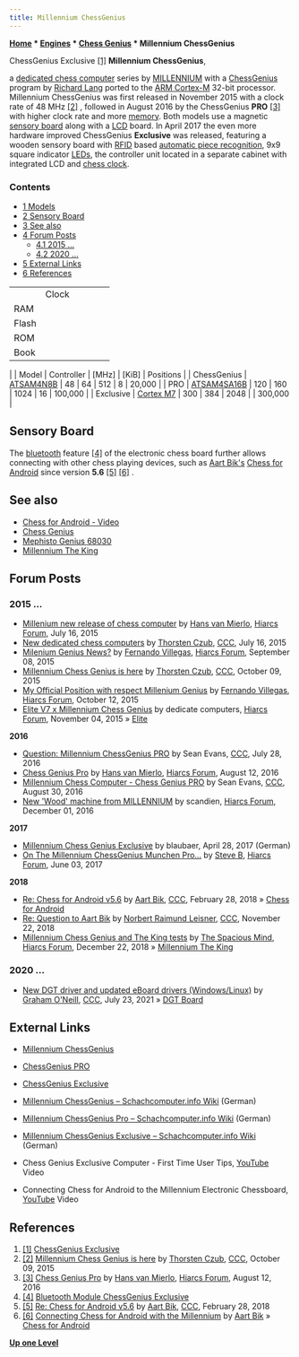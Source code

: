 ```yaml
---
title: Millennium ChessGenius
---
```

**[Home](Home "Home") \* [Engines](Engines "Engines") \* [Chess Genius](Chess_Genius "Chess Genius") \* Millennium ChessGenius**



 [](http://www.millennium2000.de/en/chessgenius-exclusive) ChessGenius Exclusive <a id="cite-note-1" href="#cite-ref-1">[1]</a> 
**Millennium ChessGenius**,  

a [dedicated chess computer](Dedicated_Chess_Computers "Dedicated Chess Computers") series by [MILLENNIUM](Millennium_2000_GmbH "Millennium 2000 GmbH") with a [ChessGenius](Chess_Genius "Chess Genius") program by [Richard Lang](Richard_Lang "Richard Lang") ported to the [ARM Cortex-M](index.php?title=ARM_Cortex-M&action=edit&redlink=1 "ARM Cortex-M (page does not exist)") 32-bit processor. Millennium ChessGenius was first released in November 2015 with a clock rate of 48 MHz <a id="cite-note-2" href="#cite-ref-2">[2]</a> , followed in August 2016 by the ChessGenius **PRO** <a id="cite-note-3" href="#cite-ref-3">[3]</a> with higher clock rate and more [memory](Memory "Memory"). Both models use a magnetic [sensory board](Sensory_Board "Sensory Board") along with a [LCD](https://en.wikipedia.org/wiki/Liquid-crystal_display) board. In April 2017 the even more hardware improved ChessGenius **Exclusive** was released, featuring a wooden sensory board with [RFID](https://en.wikipedia.org/wiki/Radio-frequency_identification) based [automatic piece recognition](Piece_Recognition "Piece Recognition"), 9x9 square indicator [LEDs](https://en.wikipedia.org/wiki/Light-emitting_diode), the controller unit located in a separate cabinet with integrated LCD and [chess clock](https://en.wikipedia.org/wiki/Chess_clock). 



### Contents


* [1 Models](#models)
* [2 Sensory Board](#sensory-board)
* [3 See also](#see-also)
* [4 Forum Posts](#forum-posts)
	+ [4.1 2015 ...](#2015-...)
	+ [4.2 2020 ...](#2020-...)
* [5 External Links](#external-links)
* [6 References](#references)








|  |  |  |  |  |  |
| --- | --- | --- | --- | --- | --- |
|  |  Clock
 |  RAM
 |  Flash
 |  ROM
 |  Book
 |
|  Model
 |  Controller
 |  [MHz]
 |  [KiB]
 |  Positions
 |
|  ChessGenius
 | [ATSAM4N8B](http://www.microchip.com/wwwproducts/en/ATSAM4N8B) |  48
 |  64
 |  512
 |  8
 |  20,000
 |
|  PRO
 | [ATSAM4SA16B](http://www.microchip.com/wwwproducts/en/ATSAM4SA16B) |  120
 |  160
 |  1024
 |  16
 |  100,000
 |
|  Exclusive
 | [Cortex M7](http://www.atmel.com/technologies/cpu_core/arm/cortex-m7.aspx) |  300
 |  384
 |  2048
 |  |  300,000
 |


## Sensory Board


The [bluetooth](https://en.wikipedia.org/wiki/Bluetooth) feature <a id="cite-note-4" href="#cite-ref-4">[4]</a> of the electronic chess board further allows connecting with other chess playing devices, such as [Aart Bik's](Aart_Bik "Aart Bik") [Chess for Android](Chess_for_Android "Chess for Android") since version **5.6** <a id="cite-note-5" href="#cite-ref-5">[5]</a> <a id="cite-note-6" href="#cite-ref-6">[6]</a> .



## See also


* [Chess for Android - Video](Chess_for_Android#Video "Chess for Android")
* [Chess Genius](Chess_Genius "Chess Genius")
* [Mephisto Genius 68030](Mephisto_Genius_68030 "Mephisto Genius 68030")
* [Millennium The King](Millennium_The_King "Millennium The King")


## Forum Posts


### 2015 ...


* [Millenium new release of chess computer](http://www.hiarcs.net/forums/viewtopic.php?t=7295) by [Hans van Mierlo](index.php?title=Hans_van_Mierlo&action=edit&redlink=1 "Hans van Mierlo (page does not exist)"), [Hiarcs Forum](Computer_Chess_Forums "Computer Chess Forums"), July 16, 2015
* [New dedicated chess computers](http://www.talkchess.com/forum/viewtopic.php?t=56988) by [Thorsten Czub](Thorsten_Czub "Thorsten Czub"), [CCC](CCC "CCC"), July 16, 2015
* [Milenium Genius News?](http://hiarcs.net/forums/viewtopic.php?t=7399) by [Fernando Villegas](Fernando_Villegas "Fernando Villegas"), [Hiarcs Forum](Computer_Chess_Forums "Computer Chess Forums"), September 08, 2015
* [Millennium Chess Genius is here](http://www.talkchess.com/forum/viewtopic.php?t=57897) by [Thorsten Czub](Thorsten_Czub "Thorsten Czub"), [CCC](CCC "CCC"), October 09, 2015
* [My Official Position with respect Millenium Genius](http://hiarcs.net/forums/viewtopic.php?t=7456) by [Fernando Villegas](Fernando_Villegas "Fernando Villegas"), [Hiarcs Forum](Computer_Chess_Forums "Computer Chess Forums"), October 12, 2015
* [Elite V7 x Millennium Chess Genius](http://hiarcs.net/forums/viewtopic.php?t=7493) by dedicate computers, [Hiarcs Forum](Computer_Chess_Forums "Computer Chess Forums"), November 04, 2015 » [Elite](Elite "Elite")


**2016**



* [Question: Millennium ChessGenius PRO](http://www.talkchess.com/forum/viewtopic.php?t=60965) by Sean Evans, [CCC](CCC "CCC"), July 28, 2016
* [Chess Genius Pro](http://www.hiarcs.net/forums/viewtopic.php?t=7997) by [Hans van Mierlo](index.php?title=Hans_van_Mierlo&action=edit&redlink=1 "Hans van Mierlo (page does not exist)"), [Hiarcs Forum](Computer_Chess_Forums "Computer Chess Forums"), August 12, 2016
* [Millennium Chess Computer - Chess Genius PRO](http://www.talkchess.com/forum/viewtopic.php?t=61269) by Sean Evans, [CCC](CCC "CCC"), August 30, 2016
* [New 'Wood' machine from MILLENNIUM](http://www.hiarcs.net/forums/viewtopic.php?t=8156) by scandien, [Hiarcs Forum](Computer_Chess_Forums "Computer Chess Forums"), December 01, 2016


**2017**



* [Millennium Chess Genius Exclusive](http://www.miclangschach.de/forum/viewtopic.php?f=12&t=303) by blaubaer, April 28, 2017 (German)
* [On The Millennium ChessGenius Munchen Pro...](http://www.hiarcs.net/forums/viewtopic.php?t=8422) by [Steve B](Steve_Blincoe "Steve Blincoe"), [Hiarcs Forum](Computer_Chess_Forums "Computer Chess Forums"), June 03, 2017


**2018**



* [Re: Chess for Android v5.6](http://www.talkchess.com/forum/viewtopic.php?t=66692&start=3) by [Aart Bik](Aart_Bik "Aart Bik"), [CCC](CCC "CCC"), February 28, 2018 » [Chess for Android](Chess_for_Android "Chess for Android")
* [Re: Question to Aart Bik](http://www.talkchess.com/forum3/viewtopic.php?f=2&t=66920&start=58) by [Norbert Raimund Leisner](Norbert_Raimund_Leisner "Norbert Raimund Leisner"), [CCC](CCC "CCC"), November 22, 2018
* [Millennium Chess Genius and The King tests](https://www.hiarcs.net/forums/viewtopic.php?t=9277) by [The Spacious Mind](The_Spacious_Mind "The Spacious Mind"), [Hiarcs Forum](Computer_Chess_Forums "Computer Chess Forums"), December 22, 2018 » [Millennium The King](Millennium_The_King "Millennium The King")


### 2020 ...


* [New DGT driver and updated eBoard drivers (Windows/Linux)](http://www.talkchess.com/forum3/viewtopic.php?f=2&t=77783) by [Graham O'Neill](index.php?title=Graham_O%27Neill&action=edit&redlink=1 "Graham O'Neill (page does not exist)"), [CCC](CCC "CCC"), July 23, 2021 » [DGT Board](DGT_Board "DGT Board")


## External Links


* [Millennium ChessGenius](http://www.millennium2000.de/en/chessgenius)
* [ChessGenius PRO](http://www.millennium2000.de/en/chessgenius-pro)
* [ChessGenius Exclusive](http://www.millennium2000.de/en/chessgenius-exclusive)
* [Millennium ChessGenius – Schachcomputer.info Wiki](https://www.schach-computer.info/wiki/index.php?title=Millennium_ChessGenius) (German)
* [Millennium ChessGenius Pro – Schachcomputer.info Wiki](https://www.schach-computer.info/wiki/index.php?title=Millennium_ChessGenius_Pro) (German)
* [Millennium ChessGenius Exclusive – Schachcomputer.info Wiki](https://www.schach-computer.info/wiki/index.php?title=Millennium_ChessGenius_Exclusive) (German)
* Chess Genius Exclusive Computer - First Time User Tips, [YouTube](https://en.wikipedia.org/wiki/YouTube) Video


 
* Connecting Chess for Android to the Millennium Electronic Chessboard, [YouTube](https://en.wikipedia.org/wiki/YouTube) Video


 
## References


1. <a id="cite-ref-1" href="#cite-note-1">[1]</a> [ChessGenius Exclusive](http://www.millennium2000.de/en/chessgenius-exclusive)
2. <a id="cite-ref-2" href="#cite-note-2">[2]</a> [Millennium Chess Genius is here](http://www.talkchess.com/forum/viewtopic.php?t=57897) by [Thorsten Czub](Thorsten_Czub "Thorsten Czub"), [CCC](CCC "CCC"), October 09, 2015
3. <a id="cite-ref-3" href="#cite-note-3">[3]</a> [Chess Genius Pro](http://www.hiarcs.net/forums/viewtopic.php?t=7997) by [Hans van Mierlo](index.php?title=Hans_van_Mierlo&action=edit&redlink=1 "Hans van Mierlo (page does not exist)"), [Hiarcs Forum](Computer_Chess_Forums "Computer Chess Forums"), August 12, 2016
4. <a id="cite-ref-4" href="#cite-note-4">[4]</a> [Bluetooth Module ChessGenius Exclusive](http://www.millennium2000.de/en/new-bluetooth-module-chessgenius-exclusive)
5. <a id="cite-ref-5" href="#cite-note-5">[5]</a> [Re: Chess for Android v5.6](http://www.talkchess.com/forum/viewtopic.php?t=66692&start=3) by [Aart Bik](Aart_Bik "Aart Bik"), [CCC](CCC "CCC"), February 28, 2018
6. <a id="cite-ref-6" href="#cite-note-6">[6]</a> [Connecting Chess for Android with the Millennium](http://www.aartbik.com/android_millennium.php) by [Aart Bik](Aart_Bik "Aart Bik") » [Chess for Android](Chess_for_Android "Chess for Android")

**[Up one Level](Chess_Genius "Chess Genius")**







 
